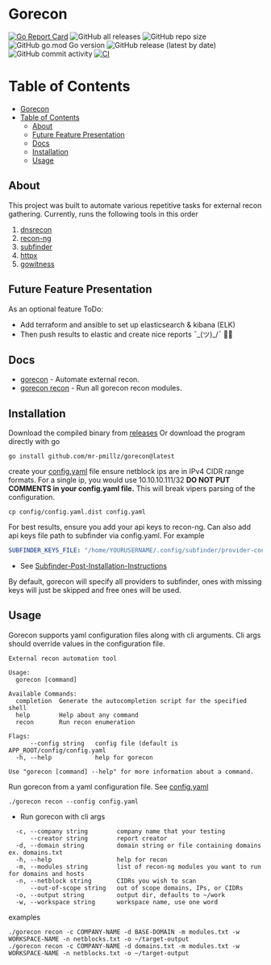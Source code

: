 # Gorecon

[![Go Report Card](https://goreportcard.com/badge/github.com/mr-pmillz/gorecon)](https://goreportcard.com/report/github.com/mr-pmillz/gorecon)
![GitHub all releases](https://img.shields.io/github/downloads/mr-pmillz/gorecon/total?style=social)
![GitHub repo size](https://img.shields.io/github/repo-size/mr-pmillz/gorecon?style=plastic)
![GitHub go.mod Go version](https://img.shields.io/github/go-mod/go-version/mr-pmillz/gorecon?style=plastic)
![GitHub release (latest by date)](https://img.shields.io/github/v/release/mr-pmillz/gorecon?style=plastic)
![GitHub commit activity](https://img.shields.io/github/commit-activity/m/mr-pmillz/gorecon?style=plastic)
[![CI](https://github.com/mr-pmillz/gorecon/actions/workflows/ci.yml/badge.svg)](https://github.com/mr-pmillz/gorecon/actions/workflows/ci.yml)

Table of Contents
=================

* [Gorecon](#gorecon)
* [Table of Contents](#table-of-contents)
  * [About](#about)
  * [Future Feature Presentation](#future-feature-presentation)
  * [Docs](#docs)
  * [Installation](#installation)
  * [Usage](#usage)

## About

This project was built to automate various repetitive tasks for external recon gathering.
Currently, runs the following tools in this order
1. [dnsrecon](https://github.com/darkoperator/dnsrecon)
2. [recon-ng](https://github.com/lanmaster53/recon-ng)
3. [subfinder](https://github.com/projectdiscovery/subfinder)
4. [httpx](https://github.com/projectdiscovery/httpx)
5. [gowitness](https://github.com/sensepost/gowitness)

## Future Feature Presentation

As an optional feature ToDo:
- Add terraform and ansible to set up elasticsearch & kibana (ELK)
- Then push results to elastic and create nice reports  ¯\_(ツ)_/¯ :man_shrugging:

## Docs

  * [gorecon](docs/gorecon.md)                         - Automate external recon.
  * [gorecon recon](docs/gorecon_recon.md)             - Run all gorecon recon modules.

## Installation

Download the compiled binary from [releases](https://github.com/mr-pmillz/gorecon/releases)
Or download the program directly with go

```shell
go install github.com/mr-pmillz/gorecon@latest
```

create your [config.yaml](config/config.yaml.dist) file
ensure netblock ips are in IPv4 CIDR range formats. For a single ip, you would use 10.10.10.111/32
**DO NOT PUT COMMENTS in your config.yaml file.** This will break vipers parsing of the configuration.

```shell
cp config/config.yaml.dist config.yaml
```

For best results, ensure you add your api keys to recon-ng.
Can also add api keys file path to subfinder via config.yaml.
For example
```yaml
SUBFINDER_KEYS_FILE: "/home/YOURUSERNAME/.config/subfinder/provider-config.yaml"
```
- See [Subfinder-Post-Installation-Instructions](https://github.com/projectdiscovery/subfinder#post-installation-instructions)

By default, gorecon will specify all providers to subfinder, ones with missing keys will just be skipped and free ones will be used.

## Usage

Gorecon supports yaml configuration files along with cli arguments. Cli args should override values in the configuration file.

```shell
External recon automation tool

Usage:
  gorecon [command]

Available Commands:
  completion  Generate the autocompletion script for the specified shell
  help        Help about any command
  recon       Run recon enumeration

Flags:
      --config string   config file (default is APP_ROOT/config/config.yaml
  -h, --help            help for gorecon

Use "gorecon [command] --help" for more information about a command.
```

Run gorecon from a yaml configuration file.
See [config.yaml](config/config.yaml.dist)

```shell
./gorecon recon --config config.yaml
```

- Run gorecon with cli args

```shell
  -c, --company string        company name that your testing
      --creator string        report creator
  -d, --domain string         domain string or file containing domains ex. domains.txt
  -h, --help                  help for recon
  -m, --modules string        list of recon-ng modules you want to run for domains and hosts
  -n, --netblock string       CIDRs you wish to scan
      --out-of-scope string   out of scope domains, IPs, or CIDRs
  -o, --output string         output dir, defaults to ~/work
  -w, --workspace string      workspace name, use one word
```

examples
```shell
./gorecon recon -c COMPANY-NAME -d BASE-DOMAIN -m modules.txt -w WORKSPACE-NAME -n netblocks.txt -o ~/target-output
./gorecon recon -c COMPANY-NAME -d domains.txt -m modules.txt -w WORKSPACE-NAME -n netblocks.txt -o ~/target-output
```
